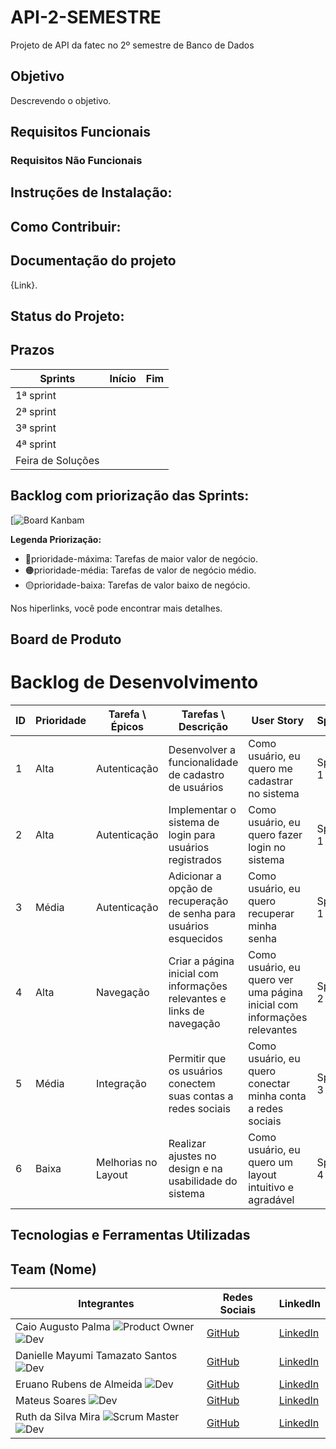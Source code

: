 # API-2-SEMESTRE
Projeto de API da fatec no 2º semestre de Banco de Dados

## Objetivo
Descrevendo o objetivo.

## Requisitos Funcionais
### Requisitos Não Funcionais

## Instruções de Instalação:

## Como Contribuir:

## Documentação do projeto

{Link}.

## Status do Projeto:

## Prazos

| Sprints | Início | Fim |
| ------- | ------ | --- |
| 1ª sprint | | |
| 2ª sprint |  |  |
| 3ª sprint |  |  |
| 4ª sprint |  |  |
| Feira de Soluções |  |  |

## Backlog com priorização das Sprints:

[![Board Kanbam](link)

**Legenda Priorização:**
- 🔴prioridade-máxima: Tarefas de maior valor de negócio.
- 🟠prioridade-média: Tarefas de valor de negócio médio.
- 🟡prioridade-baixa: Tarefas de valor baixo de negócio.

Nos hiperlinks, você pode encontrar mais detalhes.

## Board de Produto

# Backlog de Desenvolvimento

| ID | Prioridade | Tarefa \ Épicos     | Tarefas \ Descrição                                      | User Story                                          | Sprint | Estimativa |
|----|------------|---------------------|----------------------------------------------------------|-----------------------------------------------------|--------|------------|
| 1  | Alta       | Autenticação        | Desenvolver a funcionalidade de cadastro de usuários      | Como usuário, eu quero me cadastrar no sistema      | Sprint 1 | 5 dias      |
| 2  | Alta       | Autenticação        | Implementar o sistema de login para usuários registrados  | Como usuário, eu quero fazer login no sistema       | Sprint 1 | 3 dias      |
| 3  | Média      | Autenticação        | Adicionar a opção de recuperação de senha para usuários esquecidos | Como usuário, eu quero recuperar minha senha        | Sprint 1 | 2 dias      |
| 4  | Alta       | Navegação           | Criar a página inicial com informações relevantes e links de navegação | Como usuário, eu quero ver uma página inicial com informações relevantes | Sprint 2 | 4 dias      |
| 5  | Média      | Integração          | Permitir que os usuários conectem suas contas a redes sociais | Como usuário, eu quero conectar minha conta a redes sociais | Sprint 3 | 3 dias      |
| 6  | Baixa      | Melhorias no Layout | Realizar ajustes no design e na usabilidade do sistema | Como usuário, eu quero um layout intuitivo e agradável | Sprint 4 | 5 dias      |


## Tecnologias e Ferramentas Utilizadas



## Team (Nome)
| Integrantes | Redes Sociais | LinkedIn |
|-------------|---------------|----------|
| Caio Augusto Palma ![Product Owner](https://img.shields.io/badge/Product_owner-blue) ![Dev](https://img.shields.io/badge/Dev-black) | [GitHub](https://github.com/caiopalma) | [LinkedIn](https://www.linkedin.com/in/caiopalma/) |
| Danielle Mayumi Tamazato Santos ![Dev](https://img.shields.io/badge/Dev-black) | [GitHub](https://github.com/danitamazato) | [LinkedIn](https://www.linkedin.com/in/daniellemtamazato/) |
| Eruano Rubens de Almeida ![Dev](https://img.shields.io/badge/Dev-black) | [GitHub](www.github.com) | [LinkedIn](https://www.linkedin.com/in/eruano-rubens-de-almeida-b0ba19111/?utm_source=share&utm_campaign=share_via&utm_content=profile&utm_medium=android_app) |
| Mateus Soares ![Dev](https://img.shields.io/badge/Dev-black) | [GitHub](https://github.com/MateusMSoares) | [LinkedIn](ColoqueAquiOLinkDoPerfil) |
| Ruth da Silva Mira ![Scrum Master](https://img.shields.io/badge/Scrum_master-pink) ![Dev](https://img.shields.io/badge/Dev-black) | [GitHub](https://github.com/RuthMira) | [LinkedIn](www.linkedin.com/in/ruth-mira) |


